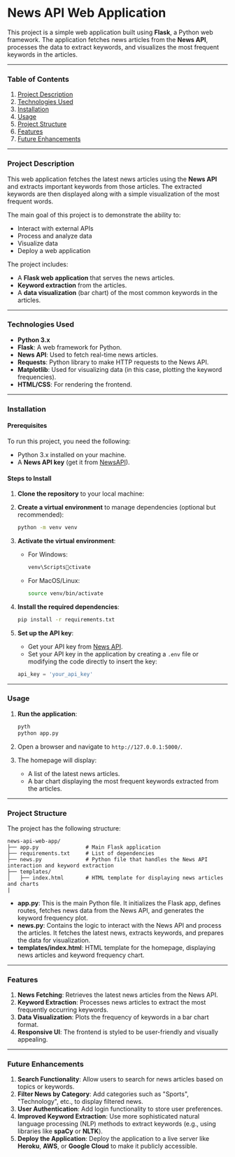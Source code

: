 
# News API Web Application

This project is a simple web application built using **Flask**, a Python web framework. The application fetches news articles from the **News API**, processes the data to extract keywords, and visualizes the most frequent keywords in the articles.

---

### Table of Contents

1. [Project Description](#project-description)
2. [Technologies Used](#technologies-used)
3. [Installation](#installation)
4. [Usage](#usage)
5. [Project Structure](#project-structure)
6. [Features](#features)
7. [Future Enhancements](#future-enhancements)

---

### Project Description

This web application fetches the latest news articles using the **News API** and extracts important keywords from those articles. The extracted keywords are then displayed along with a simple visualization of the most frequent words.

The main goal of this project is to demonstrate the ability to:
- Interact with external APIs
- Process and analyze data
- Visualize data
- Deploy a web application

The project includes:
- A **Flask web application** that serves the news articles.
- **Keyword extraction** from the articles.
- A **data visualization** (bar chart) of the most common keywords in the articles.

---

### Technologies Used

- **Python 3.x**
- **Flask**: A web framework for Python.
- **News API**: Used to fetch real-time news articles.
- **Requests**: Python library to make HTTP requests to the News API.
- **Matplotlib**: Used for visualizing data (in this case, plotting the keyword frequencies).
- **HTML/CSS**: For rendering the frontend.

---

### Installation

#### Prerequisites
To run this project, you need the following:
- Python 3.x installed on your machine.
- A **News API key** (get it from [NewsAPI](https://newsapi.org/)).

#### Steps to Install

1. **Clone the repository** to your local machine:

2. **Create a virtual environment** to manage dependencies (optional but recommended):
   ```bash
   python -m venv venv
   ```

3. **Activate the virtual environment**:
   - For Windows:
     ```bash
     venv\Scriptsctivate
     ```
   - For MacOS/Linux:
     ```bash
     source venv/bin/activate
     ```

4. **Install the required dependencies**:
   ```bash
   pip install -r requirements.txt
   ```

5. **Set up the API key**:
   - Get your API key from [News API](https://newsapi.org/).
   - Set your API key in the application by creating a `.env` file or modifying the code directly to insert the key:
   ```python
   api_key = 'your_api_key'
   ```

---

### Usage

1. **Run the application**:
   ```bash
   pyth
   python app.py
   ```

2. Open a browser and navigate to `http://127.0.0.1:5000/`.

3. The homepage will display:
   - A list of the latest news articles.
   - A bar chart displaying the most frequent keywords extracted from the articles.

---

### Project Structure

The project has the following structure:

```
news-api-web-app/
├── app.py               # Main Flask application
├── requirements.txt     # List of dependencies
├── news.py              # Python file that handles the News API interaction and keyword extraction
├── templates/
│   ├── index.html       # HTML template for displaying news articles and charts
|
```

- **app.py**: This is the main Python file. It initializes the Flask app, defines routes, fetches news data from the News API, and generates the keyword frequency plot.
- **news.py**: Contains the logic to interact with the News API and process the articles. It fetches the latest news, extracts keywords, and prepares the data for visualization.
- **templates/index.html**: HTML template for the homepage, displaying news articles and keyword frequency chart.

---

### Features

1. **News Fetching**: Retrieves the latest news articles from the News API.
2. **Keyword Extraction**: Processes news articles to extract the most frequently occurring keywords.
3. **Data Visualization**: Plots the frequency of keywords in a bar chart format.
4. **Responsive UI**: The frontend is styled to be user-friendly and visually appealing.

---

### Future Enhancements

1. **Search Functionality**: Allow users to search for news articles based on topics or keywords.
2. **Filter News by Category**: Add categories such as "Sports", "Technology", etc., to display filtered news.
3. **User Authentication**: Add login functionality to store user preferences.
4. **Improved Keyword Extraction**: Use more sophisticated natural language processing (NLP) methods to extract keywords (e.g., using libraries like **spaCy** or **NLTK**).
5. **Deploy the Application**: Deploy the application to a live server like **Heroku**, **AWS**, or **Google Cloud** to make it publicly accessible.

